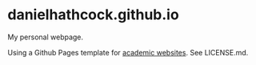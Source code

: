 # danielhathcock.github.io

My personal webpage.

Using a Github Pages template for [academic websites](https://github.com/academicpages/academicpages.github.io). See LICENSE.md.